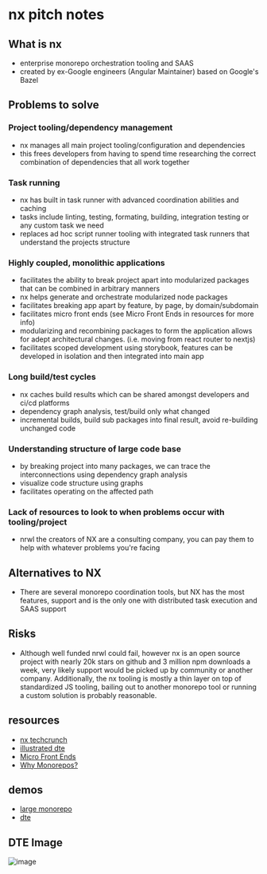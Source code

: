 # nx pitch notes

## What is nx
- enterprise monorepo orchestration tooling and SAAS
- created by ex-Google engineers (Angular Maintainer) based on Google's Bazel

## Problems to solve

### Project tooling/dependency management
- nx manages all main project tooling/configuration and dependencies
- this frees developers from having to spend time researching the correct combination of dependencies that all work together

### Task running
- nx has built in task runner with advanced coordination abilities and caching
- tasks include linting, testing, formating, building, integration testing or any custom task we need
- replaces ad hoc script runner tooling with integrated task runners that understand the projects structure

### Highly coupled, monolithic applications
- facilitates the ability to break project apart into modularized packages that can be combined in arbitrary manners
- nx helps generate and orchestrate modularized node packages
- facilitates breaking app apart by feature, by page, by domain/subdomain
- facilitates micro front ends (see Micro Front Ends in resources for more info)
- modularizing and recombining packages to form the application allows for adept architectural changes. (i.e. moving from react router to nextjs)
- facilitates scoped development using storybook, features can be developed in isolation and then integrated into main app

### Long build/test cycles
- nx caches build results which can be shared amongst developers and ci/cd platforms
- dependency graph analysis, test/build only what changed
- incremental builds, build sub packages into final result, avoid re-building unchanged code

### Understanding structure of large code base
- by breaking project into many packages, we can trace the interconnections using dependency graph analysis
- visualize code structure using graphs
- facilitates operating on the affected path

### Lack of resources to look to when problems occur with tooling/project
- nrwl the creators of NX are a consulting company, you can pay them to help with whatever problems you're facing


## Alternatives to NX
- There are several monorepo coordination tools, but NX has the most features, support and is the only one with distributed task execution and SAAS support

## Risks
- Although well funded nrwl could fail, however nx is an open source project with nearly 20k stars on github and 3 million npm downloads a week, very likely support would be picked up by community or another company. Additionally, the nx tooling is mostly a thin layer on top of standardized JS tooling, bailing out to another monorepo tool or running a custom solution is probably reasonable.

## resources
- [nx techcrunch](https://techcrunch.com/2022/11/17/with-8-6m-in-seed-funding-nx-wants-to-take-monorepos-mainstream)
- [illustrated dte](https://nx.dev/more-concepts/illustrated-dte)
- [Micro Front Ends](https://techblog.geekyants.com/building-a-micro-frontend-using-react-and-angular)
- [Why Monorepos?](./why-monorepos.md)

## demos
- [large monorepo](https://github.com/vsavkin/large-monorepo)
- [dte](https://github.com/vsavkin/lerna-dte)

## DTE Image
![image](https://user-images.githubusercontent.com/16461670/219460948-da59f9f0-cdf9-480b-ab81-2580fdda9439.png)
